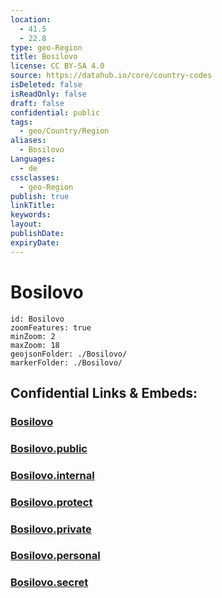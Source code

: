 ```yaml
---
location:
  - 41.5
  - 22.8
type: geo-Region
title: Bosilovo
license: CC BY-SA 4.0
source: https://datahub.io/core/country-codes
isDeleted: false
isReadOnly: false
draft: false
confidential: public
tags:
  - geo/Country/Region
aliases:
  - Bosilovo
Languages:
  - de
cssclasses:
  - geo-Region
publish: true
linkTitle:
keywords:
layout:
publishDate:
expiryDate:
---
```


# Bosilovo

```leaflet
id: Bosilovo
zoomFeatures: true 
minZoom: 2 
maxZoom: 18
geojsonFolder: ./Bosilovo/
markerFolder: ./Bosilovo/
```


## Confidential Links & Embeds: 

### [Bosilovo](/_Standards/Earth/Continent/Europe/Europe~South/Macedonia~North/Municipalities~Macedonia/Bosilovo.md) 

### [Bosilovo.public](/_public/Earth/Continent/Europe/Europe~South/Macedonia~North/Municipalities~Macedonia/Bosilovo.public.md) 

### [Bosilovo.internal](/_internal/Earth/Continent/Europe/Europe~South/Macedonia~North/Municipalities~Macedonia/Bosilovo.internal.md) 

### [Bosilovo.protect](/_protect/Earth/Continent/Europe/Europe~South/Macedonia~North/Municipalities~Macedonia/Bosilovo.protect.md) 

### [Bosilovo.private](/_private/Earth/Continent/Europe/Europe~South/Macedonia~North/Municipalities~Macedonia/Bosilovo.private.md) 

### [Bosilovo.personal](/_personal/Earth/Continent/Europe/Europe~South/Macedonia~North/Municipalities~Macedonia/Bosilovo.personal.md) 

### [Bosilovo.secret](/_secret/Earth/Continent/Europe/Europe~South/Macedonia~North/Municipalities~Macedonia/Bosilovo.secret.md)


